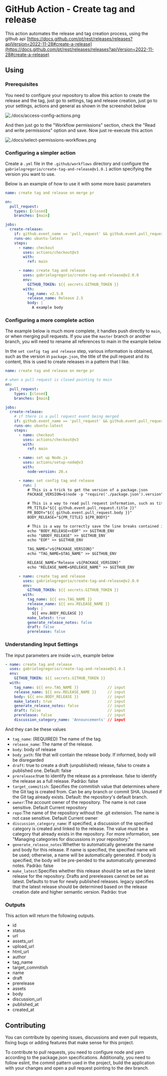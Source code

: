 # GitHub Action - Create tag and release

This action automates the release and tag creation process, using the github api [https://docs.github.com/pt/rest/releases/releases?apiVersion=2022-11-28#create-a-release](https://docs.github.com/pt/rest/releases/releases?apiVersion=2022-11-28#create-a-release)

## Using
### Prerequisites

You need to configure your repository to allow this action to create the release and the tag, just go to settings, tag and release creation, just go to your settings, actions and general as shown in the screenshot below

![./docs/access-config-actions.png](./docs/access-config-actions.png)

And then just go to the "Workflow permissions" section, check the "Read and write permissions" option and save. Now just re-execute this action

![./docs/select-permissions-workflows.png](./docs/select-permissions-workflows.png)

### Configuring a simpler action

Create a `.yml` file in the `.github/workflows` directory and configure the `gabrielogregorio/create-tag-and-release@v1.0.1` action specifying the version you want to use.

Below is an example of how to use it with some more basic parameters

```yml
name: create tag and release on merge pr

on:
  pull_request:
    types: [closed]
    branches: [main]

jobs:
  create-release:
    if: github.event_name == 'pull_request' && github.event.pull_request.merged == true
    runs-on: ubuntu-latest
    steps:
      - name: checkout
        uses: actions/checkout@v3
        with:
          ref: main

      - name: create tag and release
        uses: gabrielogregorio/create-tag-and-release@v2.0.0
        env:
          GITHUB_TOKEN: ${{ secrets.GITHUB_TOKEN }}
        with:
          tag_name: v2.5.0
          release_name: Release 2.5
          body: |
            A example body


```

### Configuring a more complete action

The example below is much more complete, it handles push directly to `main`, or when merging pull requests. If you use the `master` branch or another branch, you will need to rename all references to main in the example below

In the `set config tag and release` step, various information is obtained, such as the version in `package.json`, the title of the pull request and its content, this is used to create releases in a pattern that I like.

```yml
name: create tag and release on merge pr

# when a pull request is closed pointing to main
on:
  pull_request:
    types: [closed]
    branches: [main]

jobs:
  create-release:
    # if there is a pull request event being merged
    if: github.event_name == 'pull_request' && github.event.pull_request.merged == true
    runs-on: ubuntu-latest
    steps:
      - name: checkout
        uses: actions/checkout@v3
        with:
          ref: main

      - name: set up Node.js
        uses: actions/setup-node@v3
        with:
          node-version: 20.x

      - name: set config tag and release
        run: |
          # This is a trick to get the version of a package.json
          PACKAGE_VERSION=$(node -p "require('./package.json').version")

          # This is a way to read pull request information, such as title and body
          PR_TITLE="${{ github.event.pull_request.title }}"
          PR_BODY="${{ github.event.pull_request.body }}"
          BODY_RELEASE="${PR_TITLE} ${PR_BODY}"

          # This is a way to correctly save the line breaks contained in a pull request
          echo "BODY_RELEASE<<EOF" >> $GITHUB_ENV
          echo "$BODY_RELEASE" >> $GITHUB_ENV
          echo "EOF" >> $GITHUB_ENV

          TAG_NAME="v${PACKAGE_VERSION}"
          echo "TAG_NAME=$TAG_NAME" >> $GITHUB_ENV

          RELEASE_NAME="Release v${PACKAGE_VERSION}"
          echo "RELEASE_NAME=$RELEASE_NAME" >> $GITHUB_ENV

      - name: create tag and release
        uses: gabrielogregorio/create-tag-and-release@v2.0.0
        env:
          GITHUB_TOKEN: ${{ secrets.GITHUB_TOKEN }}
        with:
          tag_name: ${{ env.TAG_NAME }}
          release_name: ${{ env.RELEASE_NAME }}
          body: |
            ${{ env.BODY_RELEASE }}
          make_latest: true
          generate_release_notes: false
          draft: false
          prerelease: false

```
### Understanding Input Settings

The input parameters are inside `with`, example below

```yml
- name: create tag and release
  uses: gabrielogregorio/create-tag-and-release@v1.0.1
  env:
    GITHUB_TOKEN: ${{ secrets.GITHUB_TOKEN }}
  with:
    tag_name: ${{ env.TAG_NAME }}             // input
    release_name: ${{ env.RELEASE_NAME }}     // input
    body: ${{ env.BODY_RELEASE }}             // input
    make_latest: true                         // input
    generate_release_notes: false             // input
    draft: false                              // input
    prerelease: false                         // input
    discussion_category_name: 'Announcements' // input
```

And they can be these values

- `tag_name`: (REQUIRED) The name of the tag.
- `release_name`: The name of the release.
- `body`: body of release
- `body_path`: file that will contain the release body. If informed, body will be disregarded
- `draft`: true to create a draft (unpublished) release, false to create a published one. Default: false
- `prerelease`:true to identify the release as a prerelease. false to identify the release as a full release. Padrão: false
- `target_commitish`: Specifies the commitish value that determines where the Git tag is created from. Can be any branch or commit SHA. Unused if the Git tag already exists. Default: the repository's default branch.
- `owner`:The account owner of the repository. The name is not case sensitive. Default Current repository
- `repo`:The name of the repository without the .git extension. The name is not case sensitive. Default Current owner
- `discussion_category_name`: If specified, a discussion of the specified category is created and linked to the release. The value must be a category that already exists in the repository. For more information, see "Managing categories for discussions in your repository."
- `generate_release_notes`:Whether to automatically generate the name and body for this release. If name is specified, the specified name will be used; otherwise, a name will be automatically generated. If body is specified, the body will be pre-pended to the automatically generated notes. Padrão: false
- `make_latest`:Specifies whether this release should be set as the latest release for the repository. Drafts and prereleases cannot be set as latest. Defaults to true for newly published releases. legacy specifies that the latest release should be determined based on the release creation date and higher semantic version. Padrão: true


### Outputs
This action will return the following outputs.

- id
- status
- url
- assets_url
- upload_url
- html_url
- author
- tag_name
- target_commitish
- name
- draft
- prerelease
- assets
- body
- discussion_url
- published_at
- created_at

## Contributing

You can contribute by opening issues, discussions and even pull requests, fixing bugs or adding features that make sense for this project.

To contribute to pull requests, you need to configure node and yarn according to the package.json specifications. Additionally, you need to follow eslint, the commit pattern used in the project, build the application with your changes and open a pull request pointing to the dev branch.
